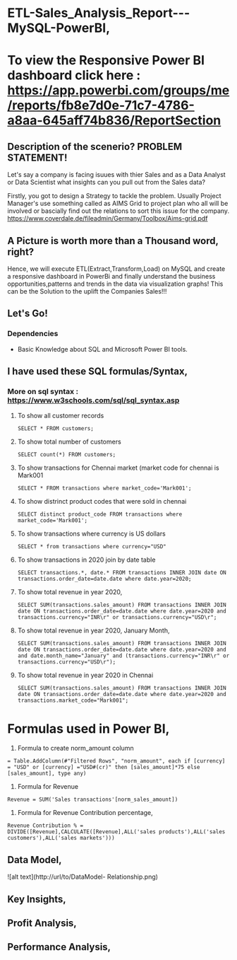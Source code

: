 # ETL-Sales_Analysis_Report---MySQL-PowerBI,
# To view the Responsive Power BI dashboard click here : https://app.powerbi.com/groups/me/reports/fb8e7d0e-71c7-4786-a8aa-645aff74b836/ReportSection

## Description of the scenerio? PROBLEM STATEMENT!
Let's say a company is facing isuues with thier Sales and as a Data Analyst or Data Scientist what insights can you pull out from the Sales data?

Firstly, you got to design a Strategy to tackle the problem. Usually Project Manager's use something called as AIMS Grid to project plan who all will be involved or bascially find out the relations to sort this issue for the company. https://www.coverdale.de/fileadmin/Germany/Toolbox/Aims-grid.pdf

## A Picture is worth more than a Thousand word, right?
Hence, we will execute ETL(Extract,Transform,Load) on MySQL and create a responsive dashboard in PowerBi and finally understand the business opportunities,patterns and trends in the data via visualization graphs! This can be the Solution to the uplift the Companies Sales!!!

## Let's Go!

### Dependencies

* Basic Knowledge about SQL and Microsoft Power BI tools.

## I have used these SQL formulas/Syntax, 
### More on sql syntax : https://www.w3schools.com/sql/sql_syntax.asp

1. To show all customer records

    `SELECT * FROM customers;`

1. To show total number of customers

    `SELECT count(*) FROM customers;`

1. To show transactions for Chennai market (market code for chennai is Mark001

    `SELECT * FROM transactions where market_code='Mark001';`

1. To show distrinct product codes that were sold in chennai

    `SELECT distinct product_code FROM transactions where market_code='Mark001';`

1. To show transactions where currency is US dollars

    `SELECT * from transactions where currency="USD"`

1. To show transactions in 2020 join by date table

    `SELECT transactions.*, date.* FROM transactions INNER JOIN date ON transactions.order_date=date.date where date.year=2020;`

1. To show total revenue in year 2020,

    `SELECT SUM(transactions.sales_amount) FROM transactions INNER JOIN date ON transactions.order_date=date.date where date.year=2020 and transactions.currency="INR\r" or transactions.currency="USD\r";`
	
1. To show total revenue in year 2020, January Month,

    `SELECT SUM(transactions.sales_amount) FROM transactions INNER JOIN date ON transactions.order_date=date.date where date.year=2020 and and date.month_name="January" and (transactions.currency="INR\r" or transactions.currency="USD\r");`

1. To show total revenue in year 2020 in Chennai

    `SELECT SUM(transactions.sales_amount) FROM transactions INNER JOIN date ON transactions.order_date=date.date where date.year=2020
and transactions.market_code="Mark001";`


Formulas used in Power BI,
============================

1. Formula to create norm_amount column

`= Table.AddColumn(#"Filtered Rows", "norm_amount", each if [currency] = "USD" or [currency] ="USD#(cr)" then [sales_amount]*75 else [sales_amount], type any)`

1. Formula for Revenue

`Revenue = SUM('Sales transactions'[norm_sales_amount])`
 
 1. Formula for Revenue Contribution percentage,
 
 `Revenue Contribution % = DIVIDE([Revenue],CALCULATE([Revenue],ALL('sales products'),ALL('sales customers'),ALL('sales markets')))`


## Data Model,
![alt text](http://url/to/DataModel- Relationship.png)





## Key Insights,





## Profit Analysis,








## Performance Analysis,





